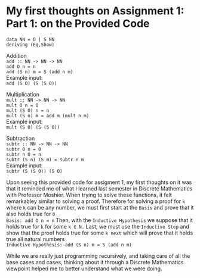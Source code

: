 # My first thoughts on Assignment 1: Part 1: on the Provided Code
  
`data NN = O | S NN`  
`deriving (Eq,Show)`  
  
Addition  
`add :: NN -> NN -> NN`  
`add O n = n`  
`add (S n) m = S (add n m)`  
Example input:  
`add (S O) (S (S O))`  
  
Multiplication  
`mult :: NN -> NN -> NN`  
`mult O n = O`  
`mult (S O) n = n`  
`mult (S n) m = add m (mult n m)`  
Example input:  
`mult (S O) (S (S O))`  

Subtraction  
`subtr :: NN -> NN -> NN`  
`subtr O n = O`  
`subtr n O = n`  
`subtr (S n) (S m) = subtr n m`  
Example input:  
`subtr (S (S O)) (S O)`  

Upon seeing this provided code for assigment 1, my first thoughts on it was that it reminded me of what I learned last semester in Discrete Mathematics with Professor Moshier. When trying to solve these functions, it felt remarkabley similar to solving a proof. Therefore for solving a proof for `k` where `k` can be any number, we must first start at the `Basis` and prove that it also holds true for `0`  
`Basis: add O n = n`
Then, with the `Inductive Hypothesis` we suppose that it holds true for `k` for some `k ∈ N.`
Last, we must use the `Inductive Step` and show that the proof holds true for some `k next` which will prove that it holds true all natural numbers  
`Inductive Hypothesis: add (S n) m = S (add n m)`  
  
While we are really just programming recursively, and taking care of all the base cases and cases, thinking about it through a Discrete Mathematics viewpoint helped me to better understand what we were doing.


